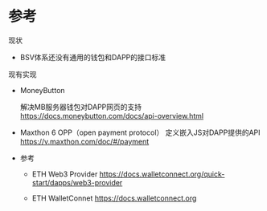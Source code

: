 # 参考

现状

- BSV体系还没有通用的钱包和DAPP的接口标准

现有实现

- MoneyButton
  
  解决MB服务器钱包对DAPP网页的支持 https://docs.moneybutton.com/docs/api-overview.html

- Maxthon 6 OPP（open payment protocol）
  定义嵌入JS对DAPP提供的API  https://v.maxthon.com/doc/#/payment

- 参考
  
  - ETH Web3 Provider https://docs.walletconnect.org/quick-start/dapps/web3-provider
  
  - ETH WalletConnet https://docs.walletconnect.org

